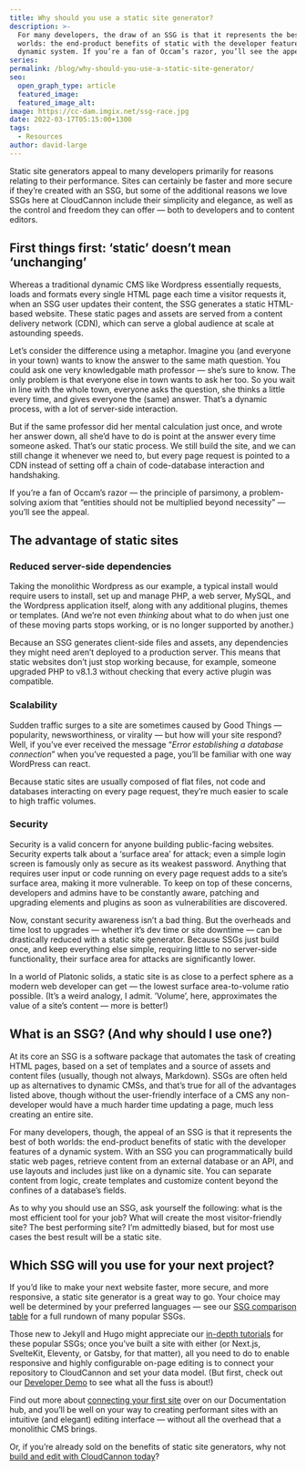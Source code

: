 ```yaml
---
title: Why should you use a static site generator?
description: >-
  For many developers, the draw of an SSG is that it represents the best of both
  worlds: the end-product benefits of static with the developer features of a
  dynamic system. If you’re a fan of Occam’s razor, you’ll see the appeal.
series:
permalink: /blog/why-should-you-use-a-static-site-generator/
seo:
  open_graph_type: article
  featured_image:
  featured_image_alt:
image: https://cc-dam.imgix.net/ssg-race.jpg
date: 2022-03-17T05:15:00+1300
tags:
  - Resources
author: david-large
---
```

Static site generators appeal to many developers primarily for reasons relating to their performance. Sites can certainly be faster and more secure if they’re created with an SSG, but some of the additional reasons we love SSGs here at CloudCannon include their simplicity and elegance, as well as the control and freedom they can offer — both to developers and to content editors.

## **First things first: ‘static’ doesn’t mean ‘unchanging’**

Whereas a traditional dynamic CMS like Wordpress essentially requests, loads and formats every single HTML page each time a visitor requests it, when an SSG user updates their content, the SSG generates a static HTML-based website. These static pages and assets are served from a content delivery network (CDN), which can serve a global audience at scale at astounding speeds.

Let’s consider the difference using a metaphor. Imagine you (and everyone in your town) wants to know the answer to the same math question. You could ask one very knowledgable math professor — she’s sure to know. The only problem is that everyone else in town wants to ask her too. So you wait in line with the whole town, everyone asks the question, she thinks a little every time, and gives everyone the (same) answer. That’s a dynamic process, with a lot of server-side interaction.

But if the same professor did her mental calculation just once, and wrote her answer down, all she’d have to do is point at the answer every time someone asked. That’s our static process. We still build the site, and we can still change it whenever we need to, but every page request is pointed to a CDN instead of setting off a chain of code-database interaction and handshaking.

If you’re a fan of Occam’s razor — the principle of parsimony, a problem-solving axiom that “entities should not be multiplied beyond necessity” — you’ll see the appeal.

## The advantage of static sites

### Reduced server-side dependencies

Taking the monolithic Wordpress as our example, a typical install would require users to install, set up and manage PHP, a web server, MySQL, and the Wordpress application itself, along with any additional plugins, themes or templates. (And we’re not even *thinking* about what to do when just one of these moving parts stops working, or is no longer supported by another.)

Because an SSG generates client-side files and assets, any dependencies they might need aren’t deployed to a production server. This means that static websites don’t just stop working because, for example, someone upgraded PHP to v8.1.3 without checking that every active plugin was compatible.

### **Scalability**

Sudden traffic surges to a site are sometimes caused by Good Things — popularity, newsworthiness, or virality — but how will your site respond? Well, if you’ve ever received the message “*Error establishing a database connection*” when you’ve requested a page, you’ll be familiar with one way WordPress can react.

Because static sites are usually composed of flat files, not code and databases interacting on every page request, they’re much easier to scale to high traffic volumes.

### **Security**

Security is a valid concern for anyone building public-facing websites. Security experts talk about a ‘surface area’ for attack; even a simple login screen is famously only as secure as its weakest password. Anything that requires user input or code running on every page request adds to a site’s surface area, making it more vulnerable. To keep on top of these concerns, developers and admins have to be constantly aware, patching and upgrading elements and plugins as soon as vulnerabilities are discovered.

Now, constant security awareness isn’t a bad thing. But the overheads and time lost to upgrades — whether it’s dev time or site downtime — can be drastically reduced with a static site generator. Because SSGs just build once, and keep everything else simple, requiring little to no server-side functionality, their surface area for attacks are significantly lower.

In a world of Platonic solids, a static site is as close to a perfect sphere as a modern web developer can get — the lowest surface area-to-volume ratio possible. (It’s a weird analogy, I admit. ’Volume’, here, approximates the value of a site’s content — more is better\!)

## **What is an SSG? (And why should I use one?)**

At its core an SSG is a software package that automates the task of creating HTML pages, based on a set of templates and a source of assets and content files (usually, though not always, Markdown). SSGs are often held up as alternatives to dynamic CMSs, and that’s true for all of the advantages listed above, though without the user-friendly interface of a CMS any non-developer would have a much harder time updating a page, much less creating an entire site.

For many developers, though, the appeal of an SSG is that it represents the best of both worlds: the end-product benefits of static with the developer features of a dynamic system. With an SSG you can programmatically build static web pages, retrieve content from an external database or an API, and use layouts and includes just like on a dynamic site. You can separate content from logic, create templates and customize content beyond the confines of a database’s fields.

As to why you should use an SSG, ask yourself the following: what is the most efficient tool for your job? What will create the most visitor-friendly site? The best performing site? I’m admittedly biased, but for most use cases the best result will be a static site.

## **Which SSG will you use for your next project?**

If you’d like to make your next website faster, more secure, and more responsive, a static site generator is a great way to go. Your choice may well be determined by your preferred languages — see our [SSG comparison table](https://cloudcannon.com/community/jamstack-ecosystem/static-site-generators/) for a full rundown of many popular SSGs.

Those new to Jekyll and Hugo might appreciate our [in-depth tutorials](/tutorials/) for these popular SSGs; once you’ve built a site with either (or Next.js, SvelteKit, Eleventy, or Gatsby, for that matter), all you need to do to enable responsive and highly configurable on-page editing is to connect your repository to CloudCannon and set your data model. (But first, check out our [Developer Demo](https://cloudcannon.com/documentation/articles/learning-to-set-up-the-cms-with-the-developer-demo/) to see what all the fuss is about\!)

Find out more about [connecting your first site](https://cloudcannon.com/documentation/articles/connecting-your-first-site/?ssg=Other) over on our Documentation hub, and you’ll be well on your way to creating performant sites with an intuitive (and elegant) editing interface — without all the overhead that a monolithic CMS brings.

Or, if you’re already sold on the benefits of static site generators, why not [build and edit with CloudCannon today](https://app.cloudcannon.com/register?trial=cc_standard)?
